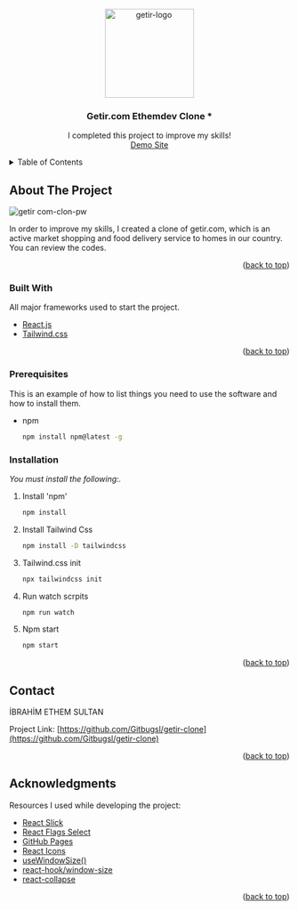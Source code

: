 <div id="top"></div>

<!-- PROJECT LOGO -->
<br />
<div align="center">
  <a href="https://getir.com">
    <img src="https://getir.com/_next/static/images/bimutluluk-b3a7fcb14fc9a9c09b60d7dc9b1b8fd6.svg" alt="getir-logo" width="160" height="160">
  </a>

  <h3 align="center">Getir.com Ethemdev Clone *</h3>

  <p align="center">
    I completed this project to improve my skills! <br />
    <a href="https://getircloneethemdev.netlify.app/">Demo Site</a>
    <br />
  </p>
</div>



<!-- TABLE OF CONTENTS -->
<details>
  <summary>Table of Contents</summary>
  <ol>
    <li>
      <a href="#about-the-project">About The Project</a>
      <ul>
        <li><a href="#built-with">Built With</a></li>
      </ul>
    </li>
    <li>
      <a href="#getting-started">Getting Started</a>
      <ul>
        <li><a href="#prerequisites">Prerequisites</a></li>
        <li><a href="#installation">Installation</a></li>
      </ul>
    </li>
    <li><a href="#contact">Contact</a></li>
    <li><a href="#acknowledgments">Acknowledgments</a></li>
  </ol>
</details>



<!-- ABOUT THE PROJECT -->
## About The Project

![getir com-clon-pw](https://user-images.githubusercontent.com/57539683/150986004-e9b8715d-0d3d-4c7f-b5e8-4d1c6ab83fc6.png)


In order to improve my skills, I created a clone of getir.com, which is an active market shopping and food delivery service to homes in our country. You can review the codes.

<p align="right">(<a href="#top">back to top</a>)</p>



### Built With

All major frameworks used to start the project.


* [React.js](https://reactjs.org/)
* [Tailwind.css](https://tailwindcss.com/)


<p align="right">(<a href="#top">back to top</a>)</p>



### Prerequisites

This is an example of how to list things you need to use the software and how to install them.
* npm
  ```sh
  npm install npm@latest -g
  ```

### Installation

_You must install the following:._

1. Install 'npm'
   ```sh
   npm install
   ```
1. Install Tailwind Css
   ```sh
   npm install -D tailwindcss
   ```
1. Tailwind.css init
   ```sh
   npx tailwindcss init
   ```
2. Run watch scrpits
   ```sh
   npm run watch
   ```
3. Npm start
   ```sh
   npm start
   ```



<p align="right">(<a href="#top">back to top</a>)</p>

















<!-- CONTACT -->
## Contact

İBRAHİM ETHEM SULTAN



Project Link: [https://github.com/Gitbugsl/getir-clone](https://github.com/Gitbugsl/getir-clone)

<p align="right">(<a href="#top">back to top</a>)</p>



<!-- ACKNOWLEDGMENTS -->
## Acknowledgments

Resources I used while developing the project:

* [React Slick](https://react-slick.neostack.com/)
* [React Flags Select](https://www.npmjs.com/package/react-flags-select)
* [GitHub Pages](https://pages.github.com)
* [React Icons](https://react-icons.github.io/react-icons/search)
* [useWindowSize()](https://www.npmjs.com/package/@react-hook/window-size)
* [react-hook/window-size](https://www.npmjs.com/package/@react-hook/window-size)
* [react-collapse](https://www.npmjs.com/package/react-collapse)

<p align="right">(<a href="#top">back to top</a>)</p>



